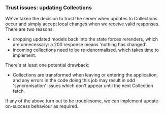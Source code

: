 ### Trust issues: updating Collections

We've taken the decision to trust the server when updates to Collections occur and simply accept local changes when we receive valid responses. There are two reasons:

* dropping updated models back into the state forces rerenders, which are unnecessary: a 200 response means 'nothing has changed'.
* incoming collections need to be re-denormalised, which takes time to implement.

There's at least one potential drawback:

* Collections are transformed when leaving or entering the application, and any errors in the code doing this job may result in odd 'syncronisation' issues which don't appear until the next Collection fetch.

If any of the above turn out to be troublesome, we can implement update-on-success behaviour as required.
